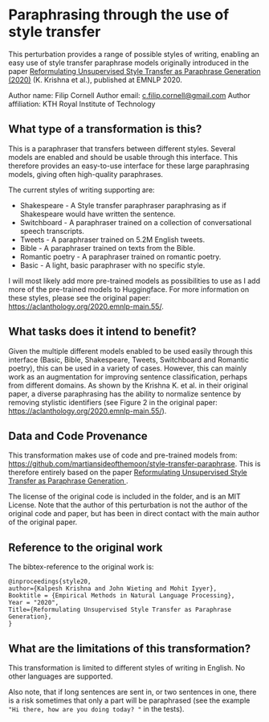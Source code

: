 # Paraphrasing through the use of style transfer

This perturbation provides a range of possible styles of writing, enabling an easy use of style transfer paraphrase models originally introduced in the paper [Reformulating Unsupervised Style Transfer as Paraphrase Generation (2020)](https://aclanthology.org/2020.emnlp-main.55/) (K. Krishna et al.), published at EMNLP 2020.

Author name: Filip Cornell
Author email: c.filip.cornell@gmail.com
Author affiliation: KTH Royal Institute of Technology

## What type of a transformation is this?

This is a paraphraser that transfers between different styles. Several models are enabled and should be usable through this interface. This therefore provides an easy-to-use interface for these large paraphrasing models, giving often high-quality paraphrases.

The current styles of writing supporting are:

- Shakespeare - A Style transfer paraphraser paraphrasing as if Shakespeare would have written the sentence.
- Switchboard - A paraphraser trained on a collection of conversational speech transcripts.
- Tweets - A paraphraser trained on 5.2M English tweets.
- Bible - A paraphraser trained on texts from the Bible.
- Romantic poetry - A paraphraser trained on romantic poetry.
- Basic - A light, basic paraphraser with no specific style.

I will most likely add more pre-trained models as possibilities to use as I add more of the pre-trained models to Huggingface. For more information on these styles, please see the original paper: https://aclanthology.org/2020.emnlp-main.55/.

## What tasks does it intend to benefit?
Given the multiple different models enabled to be used easily through this interface (Basic, Bible, Shakespeare, Tweets, Switchboard and Romantic poetry), this can be used in a variety of cases. However, this can mainly work as an augmentation for improving sentence classification, perhaps from different domains. As shown by the Krishna K. et al. in their original paper, a diverse paraphrasing has the ability to normalize sentence by removing stylistic identifiers (see Figure 2 in the original paper: https://aclanthology.org/2020.emnlp-main.55/).

## Data and Code Provenance
This transformation makes use of code and pre-trained models from: https://github.com/martiansideofthemoon/style-transfer-paraphrase. This is therefore entirely based on the paper [Reformulating Unsupervised Style Transfer as Paraphrase Generation
](https://aclanthology.org/2020.emnlp-main.55/).

The license of the original code is included in the folder, and is an MIT License. Note that the author of this perturbation is not the author of the original code and paper, but has been in direct contact with the main author of the original paper.

## Reference to the original work

The bibtex-reference to the original work is:

```
@inproceedings{style20,
author={Kalpesh Krishna and John Wieting and Mohit Iyyer},
Booktitle = {Empirical Methods in Natural Language Processing},
Year = "2020",
Title={Reformulating Unsupervised Style Transfer as Paraphrase Generation},
}
```

## What are the limitations of this transformation?

This transformation is limited to different styles of writing in English. No other languages are supported.

Also note, that if long sentences are sent in, or two sentences in one, there is a risk sometimes that only a part will be paraphrased (see the example `"Hi there, how are you doing today? "` in the tests).

